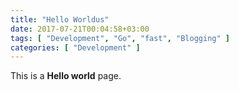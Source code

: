 ```yaml
---
title: "Hello Worldus"
date: 2017-07-21T00:04:58+03:00
tags: [ "Development", "Go", "fast", "Blogging" ]
categories: [ "Development" ]
---
```


This is a **Hello world** page.
